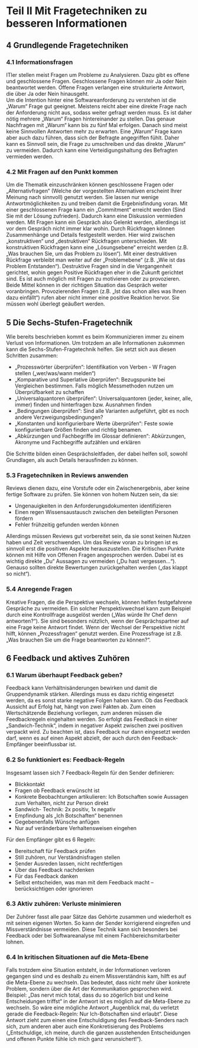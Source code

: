 # Teil II Mit Fragetechniken zu besseren Informationen
## 4 Grundlegende Fragetechniken 
### 4.1 Informationsfragen 
ITler stellen meist Fragen um Probleme zu Analysieren. Dazu gibt es offene und geschlossene Fragen. Geschlossene Fragen können mir Ja oder Nein beantwortet werden. Offene Fragen verlangen eine strukturierte Antwort, die über Ja oder Nein hinausgeht.  
Um die Intention hinter eine Softwareanforderung zu verstehen ist die „Warum“ Frage gut geeignet. Meistens reicht aber eine direkte Frage nach der Anforderung nicht aus, sodass weiter gefragt werden muss. Es ist daher nötig mehrere „Warum“ Fragen hintereinander zu stellen. Das genaue Nachfragen mit „Warum“ kann bis zu fünf Mal erfolgen. Danach sind meist keine Sinnvollen Antworten mehr zu erwarten. Eine „Warum“ Frage kann aber auch dazu führen, dass sich der Befragte angegriffen fühlt. Daher kann es Sinnvoll sein, die Frage zu umschreiben und das direkte „Warum“ zu vermeiden. Dadurch kann eine Verteidigungshaltung des Befragten vermieden werden.
### 4.2 Mit Fragen auf den Punkt kommen
Um die Thematik einzuschränken können geschlossene Fragen oder „Alternativfragen“ (Welche der vorgestellten Alternativen erscheint Ihrer Meinung nach sinnvoll) genutzt werden. Sie lassen nur wenige Antwortmöglichkeiten zu und treiben damit die Ergebnisfindung voran. Mit einer geschlossenen Frage kann ein „Commitment“ erreicht werden (Sind Sie mit der Lösung zufrieden). Dadurch kann eine Diskussion vermieden werden. 
Mit Fragen kann ein Gespräch also Gelenkt werden, allerdings ist vor dem Gespräch nicht immer klar wohin. Durch Rückfragen können Zusammenhänge und Details festgestellt werden. Hier wird zwischen „konstruktiven“ und „destruktiven“ Rückfragen unterschieden. Mit konstruktiven Rückfragen kann eine „Lösungsebene“ erreicht werden (z.B. „Was brauchen Sie, um das Problem zu lösen“). Mit einer destruktiven Rückfrage verbleibt man weiter auf der „Problemebene“ (z.B. „Wie ist das Problem Entstanden“). Destruktive Fragen sind in die Vergangenheit gerichtet, wohin gegen Positive Rückfragen eher in die Zukunft gerichtet sind. 
Es ist auch möglich mit Fragen zu motivieren oder zu provozieren. Beide Mittel können in der richtigen Situation das Gespräch weiter voranbringen. Provozierenden Fragen (z.B. „Ist das schon alles was Ihnen dazu einfällt“) rufen aber nicht immer eine positive Reaktion hervor. Sie müssen wohl überlegt geäußert werden.
## 5 Die Sechs-Stufen-Fragetechnik
Wie bereits beschrieben kommt es beim Kommunizieren immer zu einem Verlust von Informationen. Um trotzdem an alle Informationen zukommen kann die Sechs-Stufen-Fragetechnik helfen. Sie setzt sich aus diesen Schritten zusammen:
 * „Prozesswörter überprüfen“: Identifikation von Verben - W Fragen stellen („wer/was/wann melden“)  
* „Komparative und Superlative überprüfen“: Bezugspunkte bei Vergleichen bestimmen. Falls möglich Messmethoden nutzen um Überprüfbarkeit zu schaffen 
* „Universalquantoren überprüfen“: Universalquantoren (jeder, keiner, alle, immer) finden und hinterfragen bzw. Ausnahmen finden 
* „Bedingungen überprüfen“: Sind alle Varianten aufgeführt, gibt es noch andere Verzweigungsbedingungen?
* „Konstanten und konfigurierbare Werte überprüfen“: Feste sowie konfigurierbare Größen finden und richtig benamen.  
* „Abkürzungen und Fachbegriffe im Glossar definieren“: Abkürzungen, Akronyme und Fachbegriffe aufzählen und erklären

Die Schritte bilden einen Gesprächsleitfaden, der dabei helfen soll, sowohl Grundlagen, als auch Details herausfinden zu können. 
### 5.3 Fragetechniken in Reviews anwenden
Reviews dienen dazu, eine Vorstufe oder ein Zwischenergebnis, aber keine fertige Software zu prüfen. Sie können von hohem Nutzen sein, da sie: 
* Ungenauigkeiten in den Anforderungsdokumenten identifizieren 
* Einen regen Wissensaustausch zwischen den beteiligten Personen fördern
* Fehler frühzeitig gefunden werden können

Allerdings müssen Reviews gut vorbereitet sein, da sie sonst keinen Nutzen haben und Zeit verschwenden. Um das Review voran zu bringen ist es sinnvoll erst die positiven Aspekte herauszustellen. Die Kritischen Punkte können mit Hilfe von Offenen Fragen angesprochen werden. Dabei ist es wichtig direkte „Du“ Aussagen zu vermeiden („Du hast vergessen…“). Genauso sollten direkte Bewertungen zurückgehalten werden („das klappt so nicht“). 
### 5.4 Anregende Fragen
Kreative Fragen, die die Perspektive wechseln, können helfen festgefahrene Gespräche zu vermeiden. Ein solcher Perspektivwechsel kann zum Beispiel durch eine Kontrollfrage ausgelöst werden („Was würde Ihr Chef denn antworten?“). Sie sind besonders nützlich, wenn der Gesprächspartner auf eine Frage keine Antwort findet. Wenn der Wechsel der Perspektive nicht hilft, können „Prozessfragen“ genutzt werden. Eine Prozessfrage ist z.B. „Was brauchen Sie um die Frage beantworten zu können?“.
## 6 Feedback und aktives Zuhören
### 6.1 Warum überhaupt Feedback geben?
Feedback kann Verhältnisänderungen bewirken und damit die Gruppendynamik stärken. Allerdings muss es dazu richtig eingesetzt werden, da es sonst starke negative Folgen haben kann. Ob das Feedback Aussicht auf Erfolg hat, hängt von zwei Fakten ab. Zum einen Wertschätzende Beziehung vorliegen, zum anderen müssen die Feedbackregeln eingehalten werden. So erfolgt das Feedback in einer „Sandwich-Technik“, indem in negativer Aspekt zwischen zwei positiven verpackt wird. Zu beachten ist, dass Feedback nur dann eingesetzt werden darf, wenn es auf einen Aspekt abzielt, der auch durch den Feedback-Empfänger beeinflussbar ist. 
### 6.2 So funktioniert es: Feedback-Regeln
Insgesamt lassen sich 7 Feedback-Regeln für den Sender definieren:
* Blickkontakt
* Fragen ob Feedback erwünscht ist
* Konkrete Beobachtungen artikulieren: Ich Botschaften sowie Aussagen zum Verhalten, nicht zur Person direkt
* Sandwich- Technik: 2x positiv, 1x negativ
* Empfindung als „Ich Botschaften“ benennen
* Gegebenenfalls Wünsche anfügen
* Nur auf veränderbare Verhaltensweisen eingehen 

Für den Empfänger gibt es 6 Regeln:
* Bereitschaft für Feedback prüfen
* Still zuhören, nur Verständnisfragen stellen
* Sender Ausreden lassen, nicht rechtfertigen
* Über das Feedback nachdenken
* Für das Feedback danken
* Selbst entscheiden, was man mit dem Feedback macht – berücksichtigen oder ignorieren
### 6.3 Aktiv zuhören: Verluste minimieren
Der Zuhörer fasst alle paar Sätze das Gehörte zusammen und wiederholt es mit seinen eigenen Worten. So kann der Sender korrigierend eingreifen und Missverständnisse vermeiden. Diese Technik kann sich besonders bei Feedback oder bei Softwareanalyse mit einem Fachbereichsmitarbeiter lohnen. 
### 6.4 In kritischen Situationen auf die Meta-Ebene 
Falls trotzdem eine Situation entsteht, in der Informationen verloren gegangen sind und es deshalb zu einem Missverständnis kam, hilft es auf die Meta-Ebene zu wechseln. Das bedeutet, dass nicht mehr über konkrete Problem, sondern über die Art der Kommunikation gesprochen wird. Beispiel: „Das nervt mich total, dass du so zögerlich bist und keine Entscheidungen triffst“ in der Antwort ist es möglich auf die Meta-Ebene zu wechseln. So wäre eine mögliche Antwort „Augenblick mal, du verletzt gerade die Feedback-Regeln: Nur Ich-Botschaften sind erlaubt“. Diese Antwort zieht zum einen eine Entschuldigung des Feedback-Senders nach sich, zum anderen aber auch eine Konkretisierung des Problems („Entschuldige, ich meine, durch die ganzen ausstehenden Entscheidungen und offenen Punkte fühle ich mich ganz verunsichert!“). 
